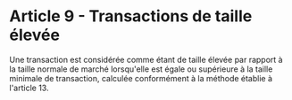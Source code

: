 # Article 9 - Transactions de taille élevée


Une transaction est considérée comme étant de taille élevée par rapport à la taille normale de marché lorsqu'elle est égale ou supérieure à la taille minimale de transaction, calculée conformément à la méthode établie à l'article 13.
